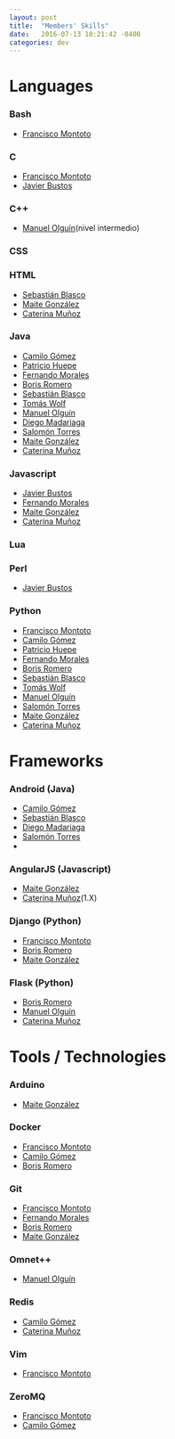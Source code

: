 ```yaml
---
layout: post
title:  "Members' Skills"
date:   2016-07-13 10:21:42 -0400
categories: dev
---
```

# Languages

### Bash

  - [Francisco Montoto][fmontoto]

### C

  - [Francisco Montoto][fmontoto]
  - [Javier Bustos][madestro]

### C++
  
  - [Manuel Olguín][molguin92](nivel intermedio)

### CSS

### HTML
  - [Sebastián Blasco][sebablasko]
  - [Maite González][maitegm]
  - [Caterina Muñoz][raticate]

### Java

  - [Camilo Gómez][camilog]
  - [Patricio Huepe][phfollert]
  - [Fernando Morales][nanocatdemen]
  - [Boris Romero][boris]
  - [Sebastián Blasco][sebablasko]
  - [Tomás Wolf][twolfvb]
  - [Manuel Olguín][molguin92]
  - [Diego Madariaga][dmadariaga]
  - [Salomón Torres][storress]
  - [Maite González][maitegm]
  - [Caterina Muñoz][raticate]

### Javascript

  - [Javier Bustos][madestro]
  - [Fernando Morales][nanocatdemen]
  - [Maite González][maitegm]
  - [Caterina Muñoz][raticate]

### Lua

### Perl

  - [Javier Bustos][madestro]

### Python

  - [Francisco Montoto][fmontoto]
  - [Camilo Gómez][camilog]
  - [Patricio Huepe][phfollert]
  - [Fernando Morales][nanocatdemen]
  - [Boris Romero][boris]
  - [Sebastián Blasco][sebablasko]
  - [Tomás Wolf][twolfvb]
  - [Manuel Olguín][molguin92]
  - [Salomón Torres][storress]
  - [Maite González][maitegm]
  - [Caterina Muñoz][raticate]


# Frameworks

### Android (Java)

  - [Camilo Gómez][camilog]
  - [Sebastián Blasco][sebablasko]
  - [Diego Madariaga][dmadariaga]
  - [Salomón Torres][storress]
  - 
  
### AngularJS (Javascript)
  - [Maite González][maitegm]
  - [Caterina Muñoz][raticate](1.X)


### Django (Python)

  - [Francisco Montoto][fmontoto]
  - [Boris Romero][boris]
  - [Maite González][maitegm]

### Flask (Python)

  - [Boris Romero][boris]
  - [Manuel Olguín][molguin92]
  - [Caterina Muñoz][raticate]


# Tools / Technologies

### Arduino

  - [Maite González][maitegm]

### Docker

  - [Francisco Montoto][fmontoto]
  - [Camilo Gómez][camilog]
  - [Boris Romero][boris]

### Git

  - [Francisco Montoto][fmontoto]
  - [Fernando Morales][nanocatdemen]
  - [Boris Romero][boris]
  - [Maite González][maitegm]

### Omnet++

  - [Manuel Olguín][molguin92]

### Redis

  - [Camilo Gómez][camilog]
  - [Caterina Muñoz][raticate]

### Vim

  - [Francisco Montoto][fmontoto]

### ZeroMQ

  - [Francisco Montoto][fmontoto]
  - [Camilo Gómez][camilog]

[fmontoto]: https://www.github.com/fmontoto
[camilog]: https://www.github.com/camilog
[madestro]: https://www.github.com/madestro
[phfollert]: https://www.github.com/phfollert
[nanocatdemen]: https://www.github.com/nanocatdemen
[boris]: https://www.github.com/zeeerooo
[sebablasko]: https://www.github.com/sebablasko
[twolfvb]: https://github.com/twolfvb
[molguin92]: https://github.com/molguin92
[dmadariaga]: https://github.com/dmadariaga
[storress]: https://github.com/storress
[maitegm]: https://github.com/maitegm
[raticate]: https://github.com/raticate


